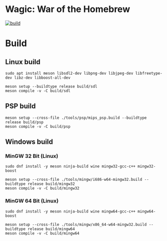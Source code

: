 # Wagic: War of the Homebrew
[![build](https://github.com/zie87/wagic_woth/actions/workflows/build.yml/badge.svg)](https://github.com/zie87/wagic_woth/actions/workflows/build.yml)

# Build

## Linux build

```
sudo apt install meson libsdl2-dev libpng-dev libjpeg-dev libfreetype-dev libz-dev libboost-all-dev 
```

```
meson setup --buildtype release build/sdl
meson compile -v -C build/sdl
```

## PSP build

```
meson setup --cross-file ./tools/psp/mips_psp.build --buildtype release build/psp
meson compile -v -C build/psp
```

## Windows build

### MinGW 32 Bit (Linux)
```
sudo dnf install -y meson ninja-build wine mingw32-gcc-c++ mingw32-boost
```

```
meson setup --cross-file ./tools/mingw/i686-w64-mingw32.build --buildtype release build/mingw32
meson compile -v -C build/mingw32
```

### MinGW 64 Bit (Linux)
```
sudo dnf install -y meson ninja-build wine mingw64-gcc-c++ mingw64-boost
```

```
meson setup --cross-file ./tools/mingw/x86_64-w64-mingw32.build --buildtype release build/mingw64
meson compile -v -C build/mingw64
```
